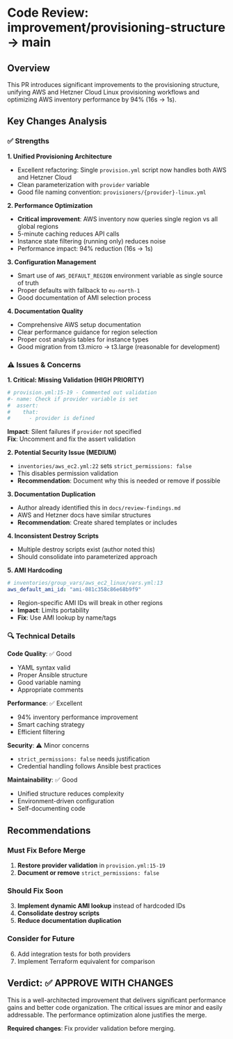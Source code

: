 # Code Review: improvement/provisioning-structure → main

## Overview
This PR introduces significant improvements to the provisioning structure, unifying AWS and Hetzner Cloud Linux provisioning workflows and optimizing AWS inventory performance by 94% (16s → 1s).

## Key Changes Analysis

### ✅ **Strengths**

**1. Unified Provisioning Architecture**
- Excellent refactoring: Single `provision.yml` script now handles both AWS and Hetzner Cloud
- Clean parameterization with `provider` variable
- Good file naming convention: `provisioners/{provider}-linux.yml`

**2. Performance Optimization** 
- **Critical improvement**: AWS inventory now queries single region vs all global regions
- 5-minute caching reduces API calls
- Instance state filtering (running only) reduces noise
- Performance impact: 94% reduction (16s → 1s)

**3. Configuration Management**
- Smart use of `AWS_DEFAULT_REGION` environment variable as single source of truth
- Proper defaults with fallback to `eu-north-1`
- Good documentation of AMI selection process

**4. Documentation Quality**
- Comprehensive AWS setup documentation
- Clear performance guidance for region selection  
- Proper cost analysis tables for instance types
- Good migration from t3.micro → t3.large (reasonable for development)

### ⚠️ **Issues & Concerns**

**1. Critical: Missing Validation (HIGH PRIORITY)**
```yaml
# provision.yml:15-19 - Commented out validation
#- name: Check if provider variable is set
#  assert:
#    that:
#      - provider is defined
```
**Impact**: Silent failures if `provider` not specified  
**Fix**: Uncomment and fix the assert validation

**2. Potential Security Issue (MEDIUM)**
- `inventories/aws_ec2.yml:22` sets `strict_permissions: false`
- This disables permission validation
- **Recommendation**: Document why this is needed or remove if possible

**3. Documentation Duplication** 
- Author already identified this in `docs/review-findings.md`
- AWS and Hetzner docs have similar structures
- **Recommendation**: Create shared templates or includes

**4. Inconsistent Destroy Scripts**
- Multiple destroy scripts exist (author noted this)  
- Should consolidate into parameterized approach

**5. AMI Hardcoding**
```yaml
# inventories/group_vars/aws_ec2_linux/vars.yml:13
aws_default_ami_id: "ami-081c358c86e68b9f9"
```
- Region-specific AMI IDs will break in other regions
- **Impact**: Limits portability
- **Fix**: Use AMI lookup by name/tags

### 🔍 **Technical Details**

**Code Quality**: ✅ Good
- YAML syntax valid
- Proper Ansible structure
- Good variable naming
- Appropriate comments

**Performance**: ✅ Excellent 
- 94% inventory performance improvement
- Smart caching strategy
- Efficient filtering

**Security**: ⚠️ Minor concerns
- `strict_permissions: false` needs justification
- Credential handling follows Ansible best practices

**Maintainability**: ✅ Good
- Unified structure reduces complexity
- Environment-driven configuration
- Self-documenting code

## Recommendations

### Must Fix Before Merge
1. **Restore provider validation** in `provision.yml:15-19`
2. **Document or remove** `strict_permissions: false`

### Should Fix Soon  
3. **Implement dynamic AMI lookup** instead of hardcoded IDs
4. **Consolidate destroy scripts** 
5. **Reduce documentation duplication**

### Consider for Future
6. Add integration tests for both providers
7. Implement Terraform equivalent for comparison

## Verdict: ✅ **APPROVE WITH CHANGES**

This is a well-architected improvement that delivers significant performance gains and better code organization. The critical issues are minor and easily addressable. The performance optimization alone justifies the merge.

**Required changes**: Fix provider validation before merging.